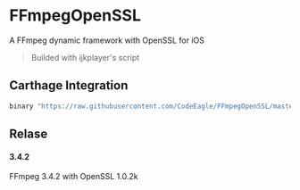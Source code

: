# FFmpegOpenSSL
A FFmpeg dynamic framework with OpenSSL for iOS
> Builded with ijkplayer's script

Carthage Integration
---
```Ruby
binary "https://raw.githubusercontent.com/CodeEagle/FFmpegOpenSSL/master/FFmpeg.json"
```

Relase
---
#### 3.4.2
FFmpeg 3.4.2 with OpenSSL 1.0.2k

